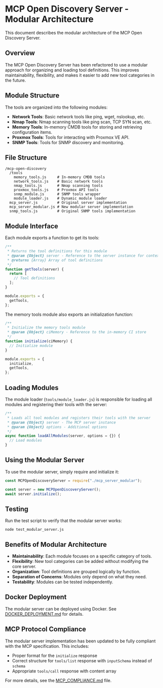 # MCP Open Discovery Server - Modular Architecture

This document describes the modular architecture of the MCP Open Discovery Server.

## Overview

The MCP Open Discovery Server has been refactored to use a modular approach for organizing and loading tool definitions. This improves maintainability, flexibility, and makes it easier to add new tool categories in the future.

## Module Structure

The tools are organized into the following modules:

- **Network Tools**: Basic network tools like ping, wget, nslookup, etc.
- **Nmap Tools**: Nmap scanning tools like ping scan, TCP SYN scan, etc.
- **Memory Tools**: In-memory CMDB tools for storing and retrieving configuration items.
- **Proxmox Tools**: Tools for interacting with Proxmox VE API.
- **SNMP Tools**: Tools for SNMP discovery and monitoring.

## File Structure

```
/mcp-open-discovery
  /tools
    memory_tools.js     # In-memory CMDB tools
    network_tools.js    # Basic network tools
    nmap_tools.js       # Nmap scanning tools
    proxmox_tools.js    # Proxmox API tools
    snmp_module.js      # SNMP tools wrapper
    module_loader.js    # Dynamic module loader
  mcp_server.js         # Original server implementation
  mcp_server_modular.js # New modular server implementation
  snmp_tools.js         # Original SNMP tools implementation
```

## Module Interface

Each module exports a function to get its tools:

```javascript
/**
 * Returns the tool definitions for this module
 * @param {Object} server - Reference to the server instance for context
 * @returns {Array} Array of tool definitions
 */
function getTools(server) {
  return [
    // Tool definitions
  ];
}

module.exports = {
  getTools,
};
```

The memory tools module also exports an initialization function:

```javascript
/**
 * Initialize the memory tools module
 * @param {Object} ciMemory - Reference to the in-memory CI store
 */
function initialize(ciMemory) {
  // Initialize module
}

module.exports = {
  initialize,
  getTools,
};
```

## Loading Modules

The module loader (`tools/module_loader.js`) is responsible for loading all modules and registering their tools with the server:

```javascript
/**
 * Loads all tool modules and registers their tools with the server
 * @param {Object} server - The MCP server instance
 * @param {Object} options - Additional options
 */
async function loadAllModules(server, options = {}) {
  // Load modules
}
```

## Using the Modular Server

To use the modular server, simply require and initialize it:

```javascript
const MCPOpenDiscoveryServer = require("./mcp_server_modular");

const server = new MCPOpenDiscoveryServer();
await server.initialize();
```

## Testing

Run the test script to verify that the modular server works:

```
node test_modular_server.js
```

## Benefits of Modular Architecture

- **Maintainability**: Each module focuses on a specific category of tools.
- **Flexibility**: New tool categories can be added without modifying the core server.
- **Organization**: Tool definitions are grouped logically by function.
- **Separation of Concerns**: Modules only depend on what they need.
- **Testability**: Modules can be tested independently.

## Docker Deployment

The modular server can be deployed using Docker. See [DOCKER_DEPLOYMENT.md](./DOCKER_DEPLOYMENT.md) for details.

## MCP Protocol Compliance

The modular server implementation has been updated to be fully compliant with the MCP specification. This includes:

- Proper format for the `initialize` response
- Correct structure for `tools/list` response with `inputSchema` instead of `schema`
- Appropriate `tools/call` response with content array

For more details, see the [MCP_COMPLIANCE.md](./MCP_COMPLIANCE.md) file.
